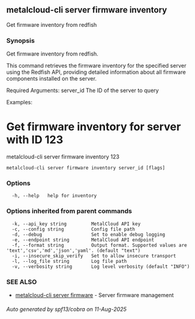 ## metalcloud-cli server firmware inventory

Get firmware inventory from redfish

### Synopsis

Get firmware inventory from redfish.

This command retrieves the firmware inventory for the specified server using
the Redfish API, providing detailed information about all firmware components
installed on the server.

Required Arguments:
  server_id              The ID of the server to query

Examples:
  # Get firmware inventory for server with ID 123
  metalcloud-cli server firmware inventory 123


```
metalcloud-cli server firmware inventory server_id [flags]
```

### Options

```
  -h, --help   help for inventory
```

### Options inherited from parent commands

```
  -k, --api_key string         MetalCloud API key
  -c, --config string          Config file path
  -d, --debug                  Set to enable debug logging
  -e, --endpoint string        MetalCloud API endpoint
  -f, --format string          Output format. Supported values are 'text','csv','md','json','yaml'. (default "text")
  -i, --insecure_skip_verify   Set to allow insecure transport
  -l, --log_file string        Log file path
  -v, --verbosity string       Log level verbosity (default "INFO")
```

### SEE ALSO

* [metalcloud-cli server firmware](metalcloud-cli_server_firmware.md)	 - Server firmware management

###### Auto generated by spf13/cobra on 11-Aug-2025
